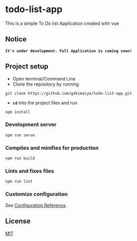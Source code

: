 # todo-list-app
This is a simple To Do list Application created with vue
## Notice
**`It's under development. Full Application is coming soon!`**

## Project setup
- Open terminal/Command Line
- Clone the repository by running
```
git clone https://github.com/gdkimaiyo/todo-list-app.git
```
- **`cd`** into the project files and run
```
npm install
```

### Development server
```
npm run serve
```

### Compiles and minifies for production
```
npm run build
```

### Lints and fixes files
```
npm run lint
```

### Customize configuration
See [Configuration Reference](https://cli.vuejs.org/config/).

## License

[MIT](https://github.com/gdkimaiyo/todo-list-app/blob/master/LICENSE.md)
